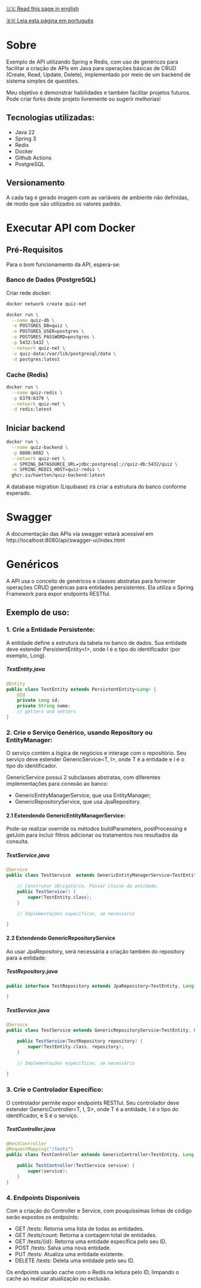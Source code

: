 [🇺🇸 Read this page in english](./README.md)

[🇧🇷 Leia esta página em português](./README-pt.md)


# Sobre

Exemplo de API utilizando Spring e Redis, com uso de genéricos para facilitar a criação de APIs em Java para operações básicas de CRUD (Create, Read, Update, Delete), implementado por meio de um backend de sistema simples de questões.

Meu objetivo é demonstrar habilidades e também facilitar projetos futuros. Pode criar forks deste projeto livremente ou sugerir melhorias!

## Tecnologias utilizadas:
- Java 22
- Spring 3
- Redis
- Docker
- Github Actions
- PostgreSQL

## Versionamento

A cada tag é gerado imagem com as variáveis de ambiente não definidas, de modo que são utilizados os valores padrão.

# Executar API com Docker

## Pré-Requisitos

Para o bom funcionamento da API, espera-se:

### Banco de Dados (PostgreSQL)

Criar rede docker:
```sh
docker network create quiz-net
```

```sh
docker run \
  --name quiz-db \
  -e POSTGRES_DB=quiz \
  -e POSTGRES_USER=postgres \
  -e POSTGRES_PASSWORD=postgres \
  -p 5432:5432 \
  --network quiz-net \
  -v quiz-data:/var/lib/postgresql/data \
  -d postgres:latest
```

### Cache (Redis)
```sh
docker run \
  --name quiz-redis \
  -p 6379:6379 \
  --network quiz-net \
  -d redis:latest
```


## Iniciar backend

```sh
docker run \
  --name quiz-backend \
  -p 8080:8082 \
  --network quiz-net \
  -e SPRING_DATASOURCE_URL=jdbc:postgresql://quiz-db:5432/quiz \
  -e SPRING_REDIS_HOST=quiz-redis \
  ghcr.io/haetten/quiz-backend:latest
```

A database migration (Liquibase) irá criar a estrutura do banco conforme esperado.

# Swagger

A documentação das APIs via swagger estará acessível em 
http://localhost:8080/api/swagger-ui/index.html


# Genéricos

A API usa o conceito de genéricos e classes abstratas para fornecer operações CRUD genéricas para entidades persistentes. Ela utiliza o Spring Framework para expor endpoints RESTful.

## Exemplo de uso:

### 1. Crie a Entidade Persistente:
A entidade define a estrutura da tabela no banco de dados.
Sua entidade deve estender PersistentEntity\<I\>, onde I é o tipo do identificador (por exemplo, Long).

##### TestEntity.java
```java
@Entity
public class TestEntity extends PersistentEntity<Long> {
    @Id
    private Long id;
    private String name;
    // getters and setters
}
```

### 2. Crie o Serviço Genérico, usando Repository ou EntityManager:
O serviço contém a lógica de negócios e interage com o repositório.
Seu serviço deve estender GenericService\<T, I\>, onde T é a entidade e I é o tipo do identificador.

GenericService possui 2 subclasses abstratas, com diferentes implementações para conexão ao banco:
- GenericEntityManagerService, que usa EntityManager;
- GenericRepositoryService, que usa JpaRepository.

#### 2.1 Extendendo GenericEntityManagerService: 
Pode-se realizar override os métodos buildParameters, postProcessing e getJoin para incluir filtros adicionar ou tratamentos nos resultados da consulta.

##### TestService.java
```java
@Service
public class TestService  extends GenericEntityManagerService<TestEntity, Long, GenericFilter>{

	// Construtor obrigatório. Passar classe da entidade.
	public TestService() {
		super(TestEntity.class);
	}

    // Implementações específicas, se necessário

}
```

#### 2.2 Extendendo GenericRepositoryService
Ao usar JpaRepository, será necessária a criação também do repository para a entidade:

##### TestRepository.java
```java
public interface TestRepository extends JpaRepository<TestEntity, Long> {

}

```

##### TestService.java
```java
@Service
public class TestService extends GenericRepositoryService<TestEntity, Long, TestRepository> {

	public TestService(TestRepository repository) {
		super(TestEntity.class, repository);
	}

    // Implementações específicas, se necessário
	
}
```

### 3. Crie o Controlador Específico:
O controlador permite expor endpoints RESTful.
Seu controlador deve estender GenericController\<T, I, S\>, onde T é a entidade, I é o tipo do identificador, e S é o serviço.

##### TestController.java
```java
@RestController
@RequestMapping("/tests")
public class TestController extends GenericController<TestEntity, Long, TestService> {

    public TestController(TestService service) {
        super(service);
    }
}
```

### 4. Endpoints Disponíveis
Com a criação do Controller e Service, com pouquíssimas linhas de código serão expostos os endpoints:

- GET /tests: Retorna uma lista de todas as entidades.
- GET /tests/count: Retorna a contagem total de entidades.
- GET /tests/{id}: Retorna uma entidade específica pelo seu ID.
- POST /tests: Salva uma nova entidade.
- PUT /tests: Atualiza uma entidade existente.
- DELETE /tests: Deleta uma entidade pelo seu ID.

Os endpoints usarão cache com o Redis na leitura pelo ID, limpando o cache ao realizar atualização ou exclusão.









